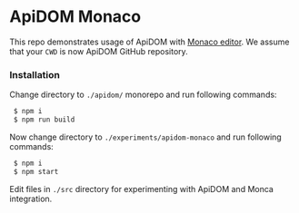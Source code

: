 # ApiDOM Monaco

This repo demonstrates usage of ApiDOM with [Monaco editor](https://microsoft.github.io/monaco-editor/).
We assume that your `CWD` is now ApiDOM GitHub repository.

### Installation

Change directory to `./apidom/` monorepo and run following commands:

```sh
 $ npm i
 $ npm run build
```

Now change directory to `./experiments/apidom-monaco` and run following commands:

```sh
 $ npm i
 $ npm start
```

Edit files in `./src` directory for experimenting with ApiDOM and Monca integration.

